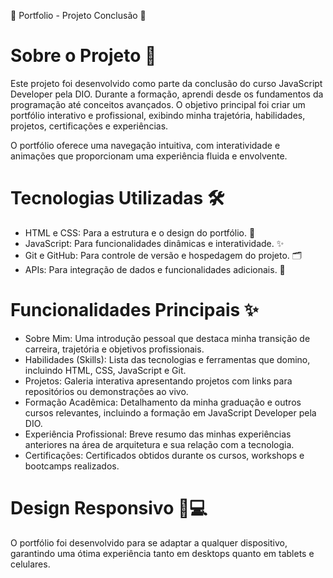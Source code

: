 🌟 Portfolio - Projeto Conclusão 🚀

# Sobre o Projeto 💼
Este projeto foi desenvolvido como parte da conclusão do curso JavaScript Developer pela DIO. Durante a formação, aprendi desde os fundamentos da programação até conceitos avançados. O objetivo principal foi criar um portfólio interativo e profissional, exibindo minha trajetória, habilidades, projetos, certificações e experiências.

O portfólio oferece uma navegação intuitiva, com interatividade e animações que proporcionam uma experiência fluida e envolvente.

# Tecnologias Utilizadas 🛠️
- HTML e CSS: Para a estrutura e o design do portfólio. 🎨
- JavaScript: Para funcionalidades dinâmicas e interatividade. ✨
- Git e GitHub: Para controle de versão e hospedagem do projeto. 🗂️
- APIs: Para integração de dados e funcionalidades adicionais. 🔗

# Funcionalidades Principais ✨
- Sobre Mim: Uma introdução pessoal que destaca minha transição de carreira, trajetória e objetivos profissionais.
- Habilidades (Skills): Lista das tecnologias e ferramentas que domino, incluindo HTML, CSS, JavaScript e Git.
- Projetos: Galeria interativa apresentando projetos com links para repositórios ou demonstrações ao vivo.
- Formação Acadêmica: Detalhamento da minha graduação e outros cursos relevantes, incluindo a formação em JavaScript Developer pela DIO.
- Experiência Profissional: Breve resumo das minhas experiências anteriores na área de arquitetura e sua relação com a tecnologia.
- Certificações: Certificados obtidos durante os cursos, workshops e bootcamps realizados.

# Design Responsivo 📱💻
O portfólio foi desenvolvido para se adaptar a qualquer dispositivo, garantindo uma ótima experiência tanto em desktops quanto em tablets e celulares.






